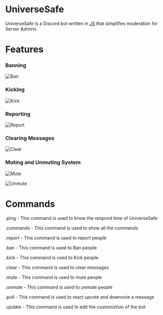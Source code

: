 # UniverseSafe

UniverseSafe is a Discord bot written in [JS](https://www.javascript.com/) that simplifies moderation for Server Admins.



# Features

### Banning

![Ban](https://cdn.discordapp.com/attachments/753507198235050006/865964259337830410/Ban.gif)

### Kicking

![Kick](https://cdn.discordapp.com/attachments/753507198235050006/865964308650786826/Kick.gif)

### Reporting

![Report](https://cdn.discordapp.com/attachments/753507198235050006/865964351915687936/Report.gif)

### Clearing Messages

![Clear](https://cdn.discordapp.com/attachments/753507198235050006/865964286890213376/Clear.gif)

### Muting and Unmuting System

![Mute](https://cdn.discordapp.com/attachments/753507198235050006/865964330133225472/Mute.gif)

![Unmute](https://cdn.discordapp.com/attachments/753507198235050006/865964372479311872/Unmute.gif)

# Commands

.ping - This command is used to know the respond time of UniverseSafe

.commands - This command is used to show all the commands

.report - This command is used to report people

.ban - This command is used to Ban people

.kick - This command is used to Kick people

.clear - This command is used to clear messages

.mute - This command is used to mute people

.unmute - This command is  used to unmute people

.poll - This command is used to react upvote and downvote a message

.update - This command is used to edit the customiztion of the bot

